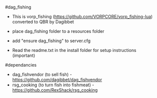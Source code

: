 #dag_fishing

- This is vorp_fishing (https://github.com/VORPCORE/vorp_fishing-lua) converted to QBR by Dagibbet

- place dag_fishing folder to a resources folder
- add "ensure dag_fishing" to server.cfg
- Read the readme.txt in the install folder for setup instructions (important)

#dependancies
- dag_fishvendor (to sell fish) - https://github.com/dagibbet/dag_fishvendor
- rsg_cooking (to turn fish into fishmeat) - https://github.com/RexShack/rsg_cooking
